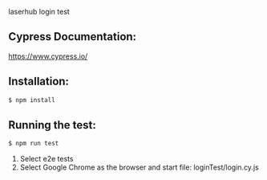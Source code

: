 laserhub login test

## Cypress Documentation:

https://www.cypress.io/

## Installation:

```bash
$ npm install
```

## Running the test:

```bash
$ npm run test
```

1. Select e2e tests
2. Select Google Chrome as the browser and start file:
 loginTest/login.cy.js